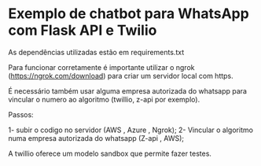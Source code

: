 # Exemplo de chatbot para WhatsApp com Flask API e Twilio

As dependências utilizadas estão em requirements.txt

Para funcionar corretamente é importante utilizar o ngrok (https://ngrok.com/download) para criar um servidor local com https. 

É necessário também usar alguma empresa autorizada do whatsapp para vincular o numero ao algoritmo (twillio, z-api por exemplo).

Passos:

1- subir o codigo no servidor (AWS , Azure , Ngrok);
2- Vincular o algoritmo numa empresa autorizada do whatsapp (Z-api , AWS);

A twillio oferece um modelo sandbox que permite fazer testes. 
